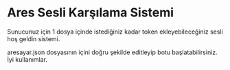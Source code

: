# Ares Sesli Karşılama Sistemi
Sunucunuz için 1 dosya içinde istediğiniz kadar token ekleyebileceğiniz sesli hoş geldin sistemi.


aresayar.json dosyasının içini doğru şekilde editleyip botu başlatabilirsiniz. İyi kullanımlar.
